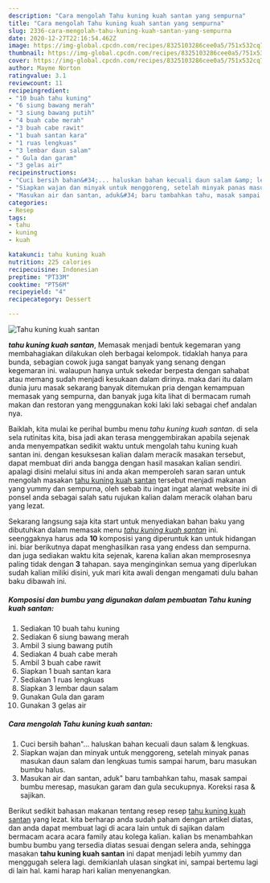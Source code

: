 ```yaml
---
description: "Cara mengolah Tahu kuning kuah santan yang sempurna"
title: "Cara mengolah Tahu kuning kuah santan yang sempurna"
slug: 2336-cara-mengolah-tahu-kuning-kuah-santan-yang-sempurna
date: 2020-12-27T22:16:54.462Z
image: https://img-global.cpcdn.com/recipes/8325103286cee0a5/751x532cq70/tahu-kuning-kuah-santan-foto-resep-utama.jpg
thumbnail: https://img-global.cpcdn.com/recipes/8325103286cee0a5/751x532cq70/tahu-kuning-kuah-santan-foto-resep-utama.jpg
cover: https://img-global.cpcdn.com/recipes/8325103286cee0a5/751x532cq70/tahu-kuning-kuah-santan-foto-resep-utama.jpg
author: Mayme Norton
ratingvalue: 3.1
reviewcount: 11
recipeingredient:
- "10 buah tahu kuning"
- "6 siung bawang merah"
- "3 siung bawang putih"
- "4 buah cabe merah"
- "3 buah cabe rawit"
- "1 buah santan kara"
- "1 ruas lengkuas"
- "3 lembar daun salam"
- " Gula dan garam"
- "3 gelas air"
recipeinstructions:
- "Cuci bersih bahan&#34;... haluskan bahan kecuali daun salam &amp; lengkuas."
- "Siapkan wajan dan minyak untuk menggoreng, setelah minyak panas masukan daun salam dan lengkuas tumis sampai harum, baru masukan bumbu halus."
- "Masukan air dan santan, aduk&#34; baru tambahkan tahu, masak sampai bumbu meresap, masukan garam dan gula secukupnya. Koreksi rasa &amp; sajikan."
categories:
- Resep
tags:
- tahu
- kuning
- kuah

katakunci: tahu kuning kuah 
nutrition: 225 calories
recipecuisine: Indonesian
preptime: "PT33M"
cooktime: "PT56M"
recipeyield: "4"
recipecategory: Dessert

---
```



![Tahu kuning kuah santan](https://img-global.cpcdn.com/recipes/8325103286cee0a5/751x532cq70/tahu-kuning-kuah-santan-foto-resep-utama.jpg)

<b><i>tahu kuning kuah santan</i></b>, Memasak menjadi bentuk kegemaran yang membahagiakan dilakukan oleh berbagai kelompok. tidaklah hanya para bunda, sebagian cowok juga sangat banyak yang senang dengan kegemaran ini. walaupun hanya untuk sekedar berpesta dengan sahabat atau memang sudah menjadi kesukaan dalam dirinya. maka dari itu dalam dunia juru masak sekarang banyak ditemukan pria dengan kemampuan memasak yang sempurna, dan banyak juga kita lihat di bermacam rumah makan dan restoran yang menggunakan koki laki laki sebagai chef andalan nya.



Baiklah, kita mulai ke perihal bumbu menu <i>tahu kuning kuah santan</i>. di sela sela rutinitas kita, bisa jadi akan terasa menggembirakan apabila sejenak anda menyempatkan sedikit waktu untuk mengolah tahu kuning kuah santan ini. dengan kesuksesan kalian dalam meracik masakan tersebut, dapat membuat diri anda bangga dengan hasil masakan kalian sendiri. apalagi disini melalui situs ini anda akan memperoleh saran saran untuk mengolah masakan <u>tahu kuning kuah santan</u> tersebut menjadi makanan yang yummy dan sempurna, oleh sebab itu ingat ingat alamat website ini di ponsel anda sebagai salah satu rujukan kalian dalam meracik olahan baru yang lezat.


Sekarang langsung saja kita start untuk menyediakan bahan baku yang dibutuhkan dalam memasak menu <u><i>tahu kuning kuah santan</i></u> ini. seenggaknya harus ada <b>10</b> komposisi yang diperuntuk kan untuk hidangan ini. biar berikutnya dapat menghasilkan rasa yang endess dan sempurna. dan juga sediakan waktu kita sejenak, karena kalian akan memprosesnya paling tidak dengan <b>3</b> tahapan. saya menginginkan semua yang diperlukan sudah kalian miliki disini, yuk mari kita awali dengan mengamati dulu bahan baku dibawah ini.

<!--inarticleads1-->

##### Komposisi dan bumbu yang digunakan dalam pembuatan Tahu kuning kuah santan:

1. Sediakan 10 buah tahu kuning
1. Sediakan 6 siung bawang merah
1. Ambil 3 siung bawang putih
1. Sediakan 4 buah cabe merah
1. Ambil 3 buah cabe rawit
1. Siapkan 1 buah santan kara
1. Sediakan 1 ruas lengkuas
1. Siapkan 3 lembar daun salam
1. Gunakan  Gula dan garam
1. Gunakan 3 gelas air




<!--inarticleads2-->

##### Cara mengolah Tahu kuning kuah santan:

1. Cuci bersih bahan&#34;... haluskan bahan kecuali daun salam &amp; lengkuas.
1. Siapkan wajan dan minyak untuk menggoreng, setelah minyak panas masukan daun salam dan lengkuas tumis sampai harum, baru masukan bumbu halus.
1. Masukan air dan santan, aduk&#34; baru tambahkan tahu, masak sampai bumbu meresap, masukan garam dan gula secukupnya. Koreksi rasa &amp; sajikan.




Berikut sedikit bahasan makanan tentang resep resep <u>tahu kuning kuah santan</u> yang lezat. kita berharap anda sudah paham dengan artikel diatas, dan anda dapat membuat lagi di acara lain untuk di sajikan dalam bermacam acara acara family atau kolega kalian. kalian bs menambahkan bumbu bumbu yang tersedia diatas sesuai dengan selera anda, sehingga masakan <b>tahu kuning kuah santan</b> ini dapat menjadi lebih yummy dan menggugah selera lagi. demikianlah ulasan singkat ini, sampai bertemu lagi di lain hal. kami harap hari kalian menyenangkan.
